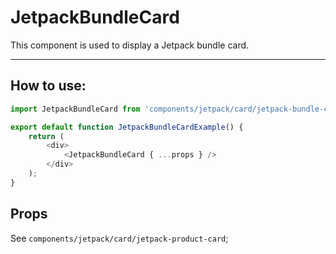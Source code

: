 # JetpackBundleCard

This component is used to display a Jetpack bundle card.

---

## How to use:

```js
import JetpackBundleCard from 'components/jetpack/card/jetpack-bundle-card';

export default function JetpackBundleCardExample() {
	return (
		<div>
			<JetpackBundleCard { ...props } />
		</div>
	);
}
```

## Props

See `components/jetpack/card/jetpack-product-card`;
